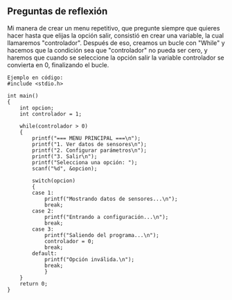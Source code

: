 ## Preguntas de reflexión
Mi manera de crear un menu repetitivo, que pregunte siempre que quieres hacer hasta que elijas la opción salir, consistió en crear una variable, la cual llamaremos "controlador". Después de eso, creamos un bucle con "While" y hacemos que la condición sea que "controlador" no pueda ser cero, y haremos que cuando se seleccione la opción salir la variable controlador se convierta en 0, finalizando el bucle.
````
Ejemplo en código: 
#include <stdio.h>

int main()
{
    int opcion;
    int controlador = 1;
    
    while(controlador > 0)
    {
        printf("=== MENU PRINCIPAL ===\n");
        printf("1. Ver datos de sensores\n");
        printf("2. Configurar parámetros\n");
        printf("3. Salir\n");
        printf("Selecciona una opción: ");
        scanf("%d", &opcion);
        
        switch(opcion)
        {
        case 1:
            printf("Mostrando datos de sensores...\n");
            break;
        case 2:
            printf("Entrando a configuración...\n");
            break;
        case 3:
            printf("Saliendo del programa...\n");
            controlador = 0;
            break;
        default:
            printf("Opción inválida.\n");
            break;
            }
    }
    return 0;
}
